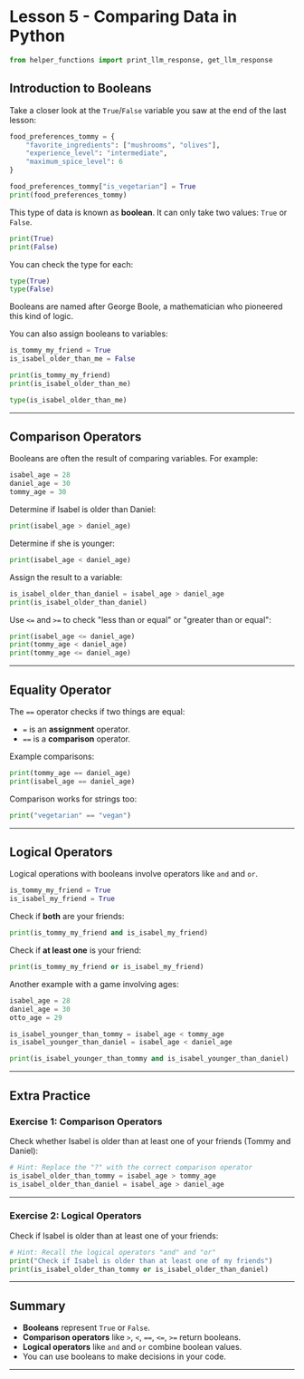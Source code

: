 # Lesson 5 - Comparing Data in Python

```python
from helper_functions import print_llm_response, get_llm_response
```

## Introduction to Booleans

Take a closer look at the `True`/`False` variable you saw at the end of the last lesson:

```python
food_preferences_tommy = {
    "favorite_ingredients": ["mushrooms", "olives"],
    "experience_level": "intermediate",
    "maximum_spice_level": 6
}

food_preferences_tommy["is_vegetarian"] = True
print(food_preferences_tommy)
```

This type of data is known as **boolean**. It can only take two values: `True` or `False`.

```python
print(True)
print(False)
```

You can check the type for each:

```python
type(True)
type(False)
```

Booleans are named after George Boole, a mathematician who pioneered this kind of logic.

You can also assign booleans to variables:

```python
is_tommy_my_friend = True
is_isabel_older_than_me = False

print(is_tommy_my_friend)
print(is_isabel_older_than_me)

type(is_isabel_older_than_me)
```

---

## Comparison Operators

Booleans are often the result of comparing variables. For example:

```python
isabel_age = 28
daniel_age = 30
tommy_age = 30
```

Determine if Isabel is older than Daniel:

```python
print(isabel_age > daniel_age)
```

Determine if she is younger:

```python
print(isabel_age < daniel_age)
```

Assign the result to a variable:

```python
is_isabel_older_than_daniel = isabel_age > daniel_age
print(is_isabel_older_than_daniel)
```

Use `<=` and `>=` to check "less than or equal" or "greater than or equal":

```python
print(isabel_age <= daniel_age)
print(tommy_age < daniel_age)
print(tommy_age <= daniel_age)
```

---

## Equality Operator

The `==` operator checks if two things are equal:

- `=` is an **assignment** operator.
- `==` is a **comparison** operator.

Example comparisons:

```python
print(tommy_age == daniel_age)
print(isabel_age == daniel_age)
```

Comparison works for strings too:

```python
print("vegetarian" == "vegan")
```

---

## Logical Operators

Logical operations with booleans involve operators like `and` and `or`.

```python
is_tommy_my_friend = True
is_isabel_my_friend = True
```

Check if **both** are your friends:

```python
print(is_tommy_my_friend and is_isabel_my_friend)
```

Check if **at least one** is your friend:

```python
print(is_tommy_my_friend or is_isabel_my_friend)
```

Another example with a game involving ages:

```python
isabel_age = 28
daniel_age = 30
otto_age = 29

is_isabel_younger_than_tommy = isabel_age < tommy_age
is_isabel_younger_than_daniel = isabel_age < daniel_age

print(is_isabel_younger_than_tommy and is_isabel_younger_than_daniel)
```

---

## Extra Practice

### Exercise 1: Comparison Operators

Check whether Isabel is older than at least one of your friends (Tommy and Daniel):

```python
# Hint: Replace the "?" with the correct comparison operator
is_isabel_older_than_tommy = isabel_age > tommy_age
is_isabel_older_than_daniel = isabel_age > daniel_age
```

---

### Exercise 2: Logical Operators

Check if Isabel is older than at least one of your friends:

```python
# Hint: Recall the logical operators "and" and "or"
print("Check if Isabel is older than at least one of my friends")
print(is_isabel_older_than_tommy or is_isabel_older_than_daniel)
```

---

## Summary

- **Booleans** represent `True` or `False`.
- **Comparison operators** like `>`, `<`, `==`, `<=`, `>=` return booleans.
- **Logical operators** like `and` and `or` combine boolean values.
- You can use booleans to make decisions in your code.

---
